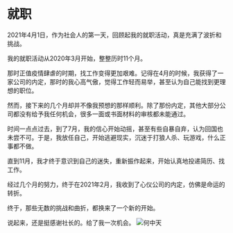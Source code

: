 # 就职

2021年4月1日，作为社会人的第一天，回顾起我的就职活动，真是充满了波折和挑战。

我的就职活动从2020年3月开始，整整历时11个月。

那时正值疫情肆虐的时期，找工作变得更加艰难。记得在4月的时候，我获得了一家公司的内定，那时的我心高气傲，觉得工作轻而易举，甚至认为自己能找到更理想的职位。

然而，接下来的几个月却并不像我预想的那样顺利。除了那份内定，其他大部分公司都没有给予我任何机会，很多一面或书面材料的审核都未能通过。

时间一点点过去，到了7月，我的信心开始动摇，甚至有些自暴自弃，认为回国也未尝不可。于是，我放任自己，开始逃避现实，沉迷于打狼人杀、玩游戏，什么正事都不做。

直到11月，我才终于意识到自己的迷失，重新振作起来，开始认真地投递简历、找工作。

经过几个月的努力，终于在2021年2月，我收到了心仪公司的内定，仿佛是命运的转折。

终于，那些无数的挑战和曲折，都换来了一个新的开始。

说起来，还是挺感谢社长的。给了我一次机会。
![何中天](../posts/stories/image/hzt_1.jpg)